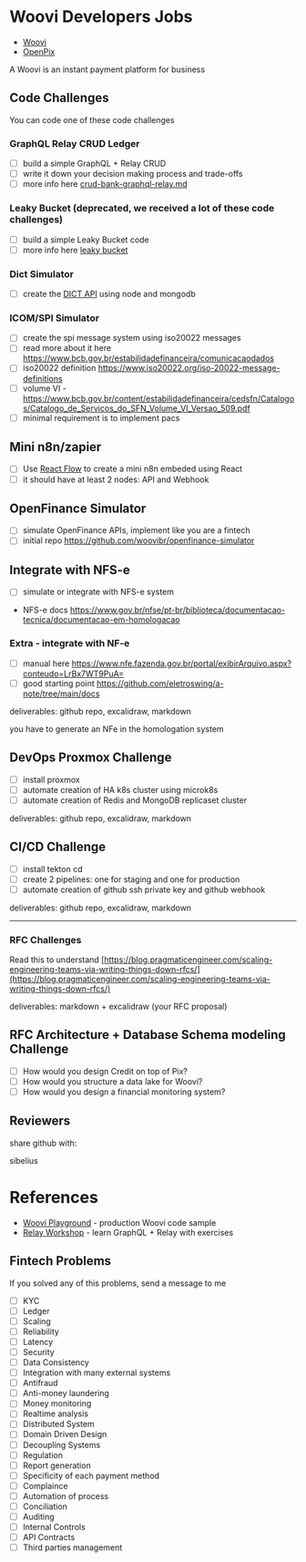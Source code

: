 # Woovi Developers Jobs

- [Woovi](https://woovi.com/)
- [OpenPix](https://openpix.com.br/)

A Woovi is an instant payment platform for business

## Code Challenges

You can code one of these code challenges

### GraphQL Relay CRUD Ledger

- [ ] build a simple GraphQL + Relay CRUD
- [ ] write it down your decision making process and trade-offs
- [ ] more info here [crud-bank-graphql-relay.md](https://github.com/woovibr/jobs/blob/main/challenges/crud-bank-graphql-relay.md)

### Leaky Bucket (deprecated, we received a lot of these code challenges)
- [ ] build a simple Leaky Bucket code
- [ ] more info here [leaky bucket](https://github.com/woovibr/jobs/blob/main/challenges/woovi-leaky-bucket-challenge.md)

### Dict Simulator
- [ ] create the [DICT API](https://developers.openpix.com.br/dict) using node and mongodb

### ICOM/SPI Simulator
- [ ] create the spi message system using iso20022 messages
- [ ] read more about it here https://www.bcb.gov.br/estabilidadefinanceira/comunicacaodados
- [ ] iso20022 definition https://www.iso20022.org/iso-20022-message-definitions
- [ ] volume VI - https://www.bcb.gov.br/content/estabilidadefinanceira/cedsfn/Catalogos/Catalogo_de_Servicos_do_SFN_Volume_VI_Versao_509.pdf
- [ ] minimal requirement is to implement pacs

## Mini n8n/zapier
- [ ] Use [React Flow](https://reactflow.dev/) to create a mini n8n embeded using React
- [ ] it should have at least 2 nodes: API and Webhook

## OpenFinance Simulator

- [ ] simulate OpenFinance APIs, implement like you are a fintech
- [ ] initial repo https://github.com/woovibr/openfinance-simulator

## Integrate with NFS-e

- [ ] simulate or integrate with NFS-e system
- NFS-e docs https://www.gov.br/nfse/pt-br/biblioteca/documentacao-tecnica/documentacao-em-homologacao

### Extra - integrate with NF-e

- [ ] manual here https://www.nfe.fazenda.gov.br/portal/exibirArquivo.aspx?conteudo=LrBx7WT9PuA=
- [ ] good starting point https://github.com/eletroswing/a-note/tree/main/docs

deliverables: github repo, excalidraw, markdown

you have to generate an NFe in the homologation system

## DevOps Proxmox Challenge

- [ ] install proxmox
- [ ] automate creation of HA k8s cluster using microk8s
- [ ] automate creation of Redis and MongoDB replicaset cluster

deliverables: github repo, excalidraw, markdown

## CI/CD Challenge

- [ ] install tekton cd
- [ ] create 2 pipelines: one for staging and one for production
- [ ] automate creation of github ssh private key and github webhook

deliverables: github repo, excalidraw, markdown

-----

### RFC Challenges

Read this to understand [https://blog.pragmaticengineer.com/scaling-engineering-teams-via-writing-things-down-rfcs/](https://blog.pragmaticengineer.com/scaling-engineering-teams-via-writing-things-down-rfcs/)

deliverables: markdown + excalidraw (your RFC proposal)

## RFC Architecture + Database Schema modeling Challenge

- [ ] How would you design Credit on top of Pix?
- [ ] How would you structure a data lake for Woovi?
- [ ] How would you design a financial monitoring system?

## Reviewers

share github with: 

sibelius
  
# References

- [Woovi Playground](https://github.com/woovibr/woovi-playground) - production Woovi code sample
- [Relay Workshop](https://github.com/sibelius/relay-workshop) - learn GraphQL + Relay with exercises

## Fintech Problems

If you solved any of this problems, send a message to me

- [ ] KYC
- [ ] Ledger
- [ ] Scaling
- [ ] Reliability
- [ ] Latency
- [ ] Security
- [ ] Data Consistency
- [ ] Integration with many external systems
- [ ] Antifraud
- [ ] Anti-money laundering
- [ ] Money monitoring
- [ ] Realtime analysis
- [ ] Distributed System
- [ ] Domain Driven Design
- [ ] Decoupling Systems
- [ ] Regulation
- [ ] Report generation
- [ ] Specificity of each payment method
- [ ] Complaince
- [ ] Automation of process
- [ ] Conciliation
- [ ] Auditing
- [ ] Internal Controls
- [ ] API Contracts
- [ ] Third parties management
